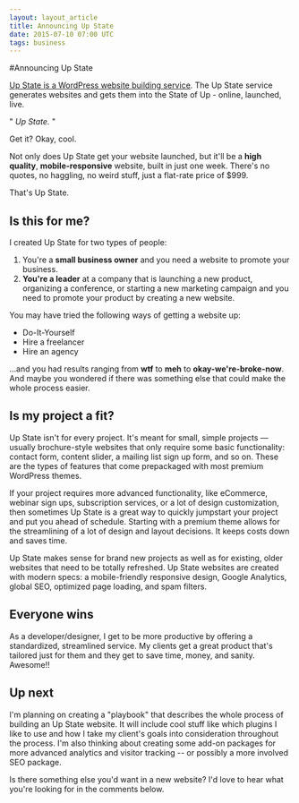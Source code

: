 ```yaml
---
layout: layout_article
title: Announcing Up State
date: 2015-07-10 07:00 UTC
tags: business
---
```


<!-- <div class='blog-header' style="background-image:url('/images/blog/trees.jpg');background-color: #A8C8C8;">
  <div class="blog-header-content">
    <h1>Up State</h1>
    <h2 class="post-subtitle">a website building service for awesome high quality results</h2>
    <div class="author-block">
      <img src="data:image/gif;base64,R0lGODlhAQABAAAAACH5BAEKAAEALAAAAAABAAEAAAICTAEAOw==" data-src="/images/austin.jpg" alt="austin, founder of High Tops" class="profile-pic author-pic">
      <div class="author-name">
        Austin Samsel
      </div>
    </div>
    <div class="published">
     Published July 10, 2015
    </div>
  </div>
</div> -->

#Announcing Up State

<a href="http://www.upstatebiz.com/">Up State is a WordPress website building service</a>. The Up State service generates websites and gets them into the State of Up - online, launched, live.

" *Up State.* "

Get it? Okay, cool.

Not only does Up State get your website launched, but it'll be a **high quality**, **mobile-responsive** website, built in just one week. There's no quotes, no haggling, no weird stuff, just a flat-rate price of $999.

That's Up State.

## Is this for me?

I created Up State for two types of people:

1. You're a **small business owner** and you need a website to promote your business.
2. **You're a leader** at a company that is launching a new product, organizing a conference, or starting a new marketing campaign and you need to promote your product by creating a new website.

You may have tried the following ways of getting a website up:

* Do-It-Yourself
* Hire a freelancer
* Hire an agency

…and you had results ranging from **wtf** to **meh** to **okay-we're-broke-now**. And maybe you wondered if there was something else that could make the whole process easier.

## Is my project a fit?

Up State isn't for every project. It's meant for small, simple projects — usually brochure-style websites that only require some basic functionality: contact form, content slider, a mailing list sign up form, and so on. These are the types of features that come prepackaged with most premium WordPress themes.

If your project requires more advanced functionality, like eCommerce, webinar sign ups, subscription services, or a lot of design customization, then sometimes Up State is a great way to quickly jumpstart your project and put you ahead of schedule. Starting with a premium theme allows for the streamlining of a lot of design and layout decisions. It keeps costs down and saves time.

Up State makes sense for brand new projects as well as for existing, older websites that need to be totally refreshed. Up State websites are created with modern specs: a mobile-friendly responsive design, Google Analytics, global SEO, optimized page loading, and spam filters.

## Everyone wins

As a developer/designer, I get to be more productive by offering a standardized, streamlined service. My clients get a great product that's tailored just for them and they get to save time, money, and sanity. Awesome!!

## Up next

I'm planning on creating a "playbook" that describes the whole process of building an Up State website. It will include cool stuff like which plugins I like to use and how I take my client's goals into consideration throughout the process. I'm also thinking about creating some add-on packages for more advanced analytics and visitor tracking -- or possibly a more involved SEO package.

Is there something else you'd want in a new website? I'd love to hear what you're looking for in the comments below.
